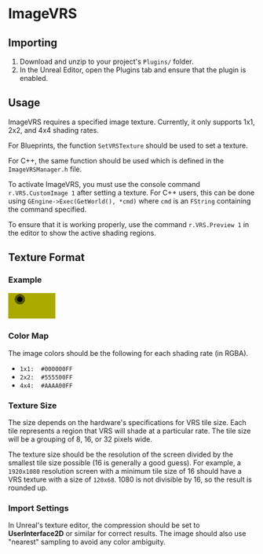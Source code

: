 # ImageVRS

## Importing
1. Download and unzip to your project's `Plugins/` folder. 
2. In the Unreal Editor, open the Plugins tab and ensure that the plugin is enabled.

## Usage
ImageVRS requires a specified image texture. Currently, it only supports 1x1, 2x2, and 4x4 shading rates.

For Blueprints, the function `SetVRSTexture` should be used to set a texture.

For C++, the same function should be used which is defined in the `ImageVRSManager.h` file.

To activate ImageVRS, you must use the console command `r.VRS.CustomImage 1` after setting a texture. For C++ users, this can be done using `GEngine->Exec(GetWorld(), *cmd)` where `cmd` is an `FString` containing the command specified.

To ensure that it is working properly, use the command `r.VRS.Preview 1` in the editor to show the active shading regions.

## Texture Format
### Example
![Example of a VRS texture.](Content/Textures/exampleTexture.png?raw=true "Title")

### Color Map
The image colors should be the following for each shading rate (in RGBA).
- `1x1:  #000000FF`
- `2x2:  #555500FF`
- `4x4:  #AAAA00FF`

### Texture Size
The size depends on the hardware's specifications for VRS tile size. Each tile represents a region that VRS will shade at a particular rate. The tile size will be a grouping of 8, 16, or 32 pixels wide.

The texture size should be the resolution of the screen divided by the smallest tile size possible (16 is generally a good guess). For example, a `1920x1080` resolution screen with a minimum tile size of 16 should have a VRS texture with a size of `120x68`. 1080 is not divisible by 16, so the result is rounded up.

### Import Settings
In Unreal's texture editor, the compression should be set to **UserInterface2D** or similar for correct results. The image should also use "nearest" sampling to avoid any color ambiguity.